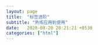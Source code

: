 ```yaml
---
layout: page
title:  "标签进阶"
subtitle: "熟练应用到使用"
date:   2020-08-20 20:21:21 +0530
categories: ["html"]
---
```


